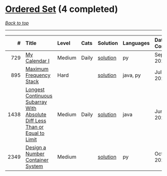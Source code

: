 # [Ordered Set](<https://leetcode.com/tag/Ordered-Set/>) (4 completed)

*[Back to top](<../../README.md>)*

------

|    # | Title                                                                                                                                                                                    | Level   | Cats   | Solution                                                                                              | Languages   | Date Complete   |
|-----:|:-----------------------------------------------------------------------------------------------------------------------------------------------------------------------------------------|:--------|:-------|:------------------------------------------------------------------------------------------------------|:------------|:----------------|
|  729 | [My Calendar I](<https://leetcode.com/problems/my-calendar-i>)                                                                                                                           | Medium  | Daily  | [solution](<../_729. My Calendar I.md>)                                                               | py          | Sep 26, 2024    |
|  895 | [Maximum Frequency Stack](<https://leetcode.com/problems/maximum-frequency-stack>)                                                                                                       | Hard    |        | [solution](<../_895. Maximum Frequency Stack.md>)                                                     | java, py    | Jul 11, 2024    |
| 1438 | [Longest Continuous Subarray With Absolute Diff Less Than or Equal to Limit](<https://leetcode.com/problems/longest-continuous-subarray-with-absolute-diff-less-than-or-equal-to-limit>) | Medium  | Daily  | [solution](<../_1438. Longest Continuous Subarray With Absolute Diff Less Than or Equal to Limit.md>) | java        | Jun 24, 2024    |
| 2349 | [Design a Number Container System](<https://leetcode.com/problems/design-a-number-container-system>)                                                                                     | Medium  |        | [solution](<../_2349. Design a Number Container System.md>)                                           | py          | Oct 28, 2024    |